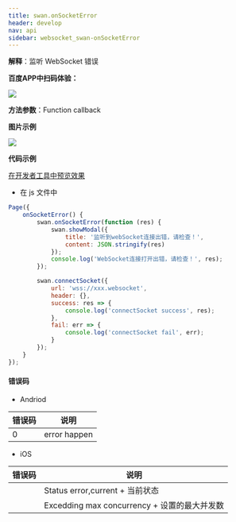 ```yaml
---
title: swan.onSocketError
header: develop
nav: api
sidebar: websocket_swan-onSocketError
---
```



 

**解释**：监听 WebSocket 错误

**百度APP中扫码体验：**

<img src="https://b.bdstatic.com/miniapp/assets/images/doc_demo/onSocketError.png"  class="demo-qrcode-image" />

**方法参数**：Function callback

**图片示例**

<div class="m-doc-custom-examples">
    <div class="m-doc-custom-examples-correct">
        <img src="https://b.bdstatic.com/miniapp/image/onSocketError.gif">
    </div>
    <div class="m-doc-custom-examples-correct">
        <img src=" ">
    </div>
    <div class="m-doc-custom-examples-correct">
        <img src=" ">
    </div>     
</div>

**代码示例**

<a href="swanide://fragment/da307c17be7e754db3914cce326cdbc51572996762746" title="在开发者工具中预览效果" target="_self">在开发者工具中预览效果</a>

* 在 js 文件中

```js
Page({
    onSocketError() {
        swan.onSocketError(function (res) {
            swan.showModal({
                title: '监听到webSocket连接出错，请检查！',
                content: JSON.stringify(res)
            });
            console.log('WebSocket连接打开出错，请检查！', res);
        });

        swan.connectSocket({
            url: 'wss://xxx.websocket',
            header: {},
            success: res => {
                console.log('connectSocket success', res);
            },
            fail: err => {
                console.log('connectSocket fail', err);
            }
        });
    }
});
```


 
#### 错误码

* Andriod

|错误码|说明|
|--|--|
|0|error happen    |

* iOS

|错误码|说明|
|--|--|
||Status error,current + 当前状态|
||Excedding max concurrency + 设置的最大并发数|